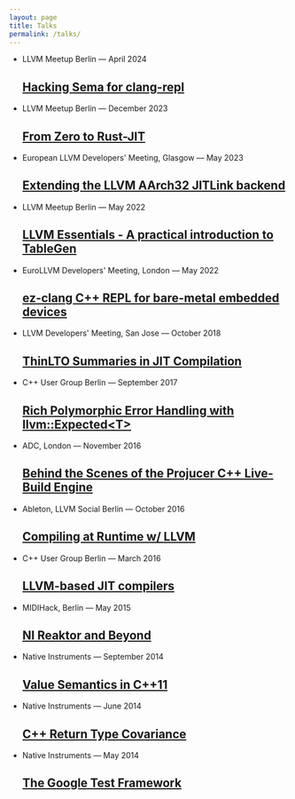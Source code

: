 ```yaml
---
layout: page
title: Talks
permalink: /talks/
---
```

<ul class="post-list">
  <li>
    <span class="post-meta">LLVM Meetup Berlin — April 2024</span>
    <h2>
      <a class="post-link" href="https://github.com/weliveindetail/talks/raw/master/berlin-meetup/2024-clang-repl/slides.pdf" target="_blank">
      Hacking Sema for clang-repl</a>
    </h2>
  </li>
  <li>
    <span class="post-meta">LLVM Meetup Berlin — December 2023</span>
    <h2>
      <a class="post-link" href="https://github.com/weliveindetail/talks/blob/master/berlin-meetup/2023-zero-to-rust-jit/slides.md" target="_blank">
      From Zero to Rust-JIT</a>
    </h2>
  </li>
  <li>
    <span class="post-meta">European LLVM Developers' Meeting, Glasgow — May 2023</span>
    <h2>
      <a class="post-link" href="https://www.youtube.com/watch?v=9jFXNRzDSf0" target="_blank">
      Extending the LLVM AArch32 JITLink backend</a>
    </h2>
  </li>
  <li>
    <span class="post-meta">LLVM Meetup Berlin — May 2022</span>
    <h2>
      <a class="post-link" href="https://www.slideshare.net/StefanGrnitz/berlinmeetup22tablegenpdf" target="_blank">
      LLVM Essentials - A practical introduction to TableGen</a>
    </h2>
  </li>
  <li>
    <span class="post-meta">EuroLLVM Developers' Meeting, London — May 2022</span>
    <h2>
      <a class="post-link" href="https://www.slideshare.net/StefanGrnitz/ezclang-c-repl-for-baremetal-embedded-devices" target="_blank">
      ez-clang C++ REPL for bare-metal embedded devices</a>
    </h2>
  </li>
  <li>
    <span class="post-meta">LLVM Developers' Meeting, San Jose — October 2018</span>
    <h2>
      <a class="post-link" href="https://github.com/weliveindetail/talks/raw/master/ThinLtoSummariesInJitCompilation.pdf" target="_blank">
      ThinLTO Summaries in JIT Compilation</a>
    </h2>
  </li>
  <li>
    <span class="post-meta">C++ User Group Berlin — September 2017</span>
    <h2>
      <a class="post-link" href="https://github.com/weliveindetail/talks/raw/master/Expectify.pdf" target="_blank">
      Rich Polymorphic Error Handling with llvm::Expected&lt;T&gt;</a>
    </h2>
  </li>
  <li>
    <span class="post-meta">ADC, London — November 2016</span>
    <h2>
      <a class="post-link" href="https://github.com/weliveindetail/talks/raw/master/adc16/stefan-graenitz-projucer-cpp-live-builds.pdf" target="_blank">
      Behind the Scenes of the Projucer  C++  Live-Build Engine</a>
    </h2>
  </li>
  <li>
    <span class="post-meta">Ableton, LLVM Social Berlin — October 2016</span>
    <h2>
      <a class="post-link" href="https://www.meetup.com/de-DE/LLVM-Social-Berlin/events/233659875/" target="_blank">
      Compiling at Runtime w/ LLVM</a>
    </h2>
  </li>
  <li>
    <span class="post-meta">C++ User Group Berlin — March 2016</span>
    <h2>
      <a class="post-link" href="https://cdn.rawgit.com/weliveindetail/cppmeetup-llvm/master/index.html" target="_blank">
      LLVM-based JIT compilers</a>
    </h2>
  </li>
  <li>
    <span class="post-meta">MIDIHack, Berlin — May 2015</span>
    <h2>
      <a class="post-link" href="https://raw.githubusercontent.com/weliveindetail/talks/master/midihack/slides.txt" target="_blank">
      NI Reaktor and Beyond</a>
    </h2>
  </li>
  <li>
    <span class="post-meta">Native Instruments — September 2014</span>
    <h2>
      <a class="post-link" href="https://rawgit.com/weliveindetail/talks/master/valuesemantics/pres/index_with_notes.html" target="_blank">
      Value Semantics in C++11</a>
    </h2>
  </li>
  <li>
    <span class="post-meta">Native Instruments — June 2014</span>
    <h2>
      <a class="post-link" href="https://rawgit.com/weliveindetail/talks/master/covariance/pres/index.html" target="_blank">
      C++ Return Type Covariance</a>
    </h2>
  </li>
  <li>
    <span class="post-meta">Native Instruments — May 2014</span>
    <h2>
      <a class="post-link" href="https://rawgit.com/weliveindetail/talks/master/gtest/pres/index.html" target="_blank">
      The Google Test Framework</a>
    </h2>
  </li>
</ul>

